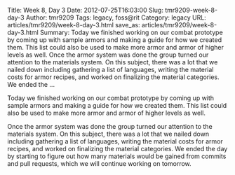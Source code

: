 Title: Week 8, Day 3
Date: 2012-07-25T16:03:00
Slug: tmr9209-week-8-day-3
Author: tmr9209
Tags: legacy, foss@rit
Category: legacy
URL: articles/tmr9209/week-8-day-3.html
save_as: articles/tmr9209/week-8-day-3.html
Summary: Today we finished working on our combat prototype by coming up with sample armors and making a guide for how we created them. This list could also be used to make more armor and armor of higher levels as well.  Once the armor system was done the group turned our attention to the materials system. On this subject, there was a lot that we nailed down including gathering a list of languages, writing the material costs for armor recipes, and worked on finalizing the material categories. We ended the ... 

Today we finished working on our combat prototype by coming up with sample
armors and making a guide for how we created them. This list could also be
used to make more armor and armor of higher levels as well.

Once the armor system was done the group turned our attention to the materials
system. On this subject, there was a lot that we nailed down including
gathering a list of languages, writing the material costs for armor recipes,
and worked on finalizing the material categories. We ended the day by starting
to figure out how many materials would be gained from commits and pull
requests, which we will continue working on tomorrow.

